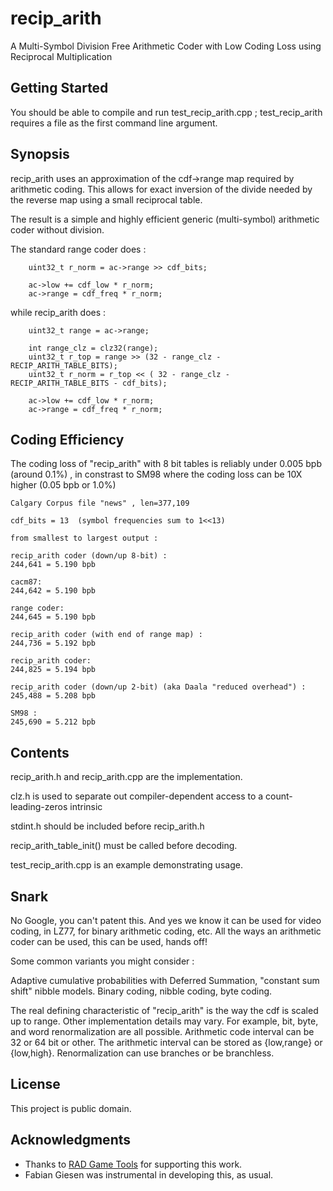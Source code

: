 # recip_arith
A Multi-Symbol Division Free Arithmetic Coder with Low Coding Loss using Reciprocal Multiplication

## Getting Started

You should be able to compile and run test_recip_arith.cpp ; test_recip_arith requires a file as the first command line argument.

## Synopsis

recip_arith uses an approximation of the cdf->range map required by arithmetic coding.  This allows for exact inversion of the divide needed by the reverse map using a small reciprocal table.

The result is a simple and highly efficient generic (multi-symbol) arithmetic coder without division.

The standard range coder does :

```
	uint32_t r_norm = ac->range >> cdf_bits;

	ac->low += cdf_low * r_norm;
	ac->range = cdf_freq * r_norm;
```

while recip_arith does :

```
	uint32_t range = ac->range;

	int range_clz = clz32(range);
	uint32_t r_top = range >> (32 - range_clz - RECIP_ARITH_TABLE_BITS);
	uint32_t r_norm = r_top << ( 32 - range_clz - RECIP_ARITH_TABLE_BITS - cdf_bits);
			
	ac->low += cdf_low * r_norm;
	ac->range = cdf_freq * r_norm;
```

## Coding Efficiency

The coding loss of "recip_arith" with 8 bit tables is reliably under 0.005 bpb (around 0.1%) , in constrast to SM98 where the coding loss can be 10X
higher (0.05 bpb or 1.0%)

```
Calgary Corpus file "news" , len=377,109

cdf_bits = 13  (symbol frequencies sum to 1<<13)

from smallest to largest output :

recip_arith coder (down/up 8-bit) :                                244,641 = 5.190 bpb

cacm87:                                                            244,642 = 5.190 bpb

range coder:                                                       244,645 = 5.190 bpb

recip_arith coder (with end of range map) :                        244,736 = 5.192 bpb

recip_arith coder:                                                 244,825 = 5.194 bpb

recip_arith coder (down/up 2-bit) (aka Daala "reduced overhead") : 245,488 = 5.208 bpb

SM98 :                                                             245,690 = 5.212 bpb
```

## Contents

recip_arith.h and recip_arith.cpp are the implementation.

clz.h is used to separate out compiler-dependent access to a count-leading-zeros intrinsic

stdint.h should be included before recip_arith.h

recip_arith_table_init() must be called before decoding.

test_recip_arith.cpp is an example demonstrating usage.

## Snark

No Google, you can't patent this.  And yes we know it can be used for video coding, in LZ77, for binary arithmetic coding, etc.  All the ways an arithmetic coder can be used, this can be used, hands off!

Some common variants you might consider :

Adaptive cumulative probabilities with Deferred Summation, "constant sum shift" nibble models.  Binary coding, nibble coding, byte coding.

The real defining characteristic of "recip_arith" is the way the cdf is scaled up to range.  Other implementation details may vary.  For example,
bit, byte, and word renormalization are all possible.  Arithmetic code interval can be 32 or 64 bit or other.  The arithmetic interval can be
stored as {low,range} or {low,high}.  Renormalization can use branches or be branchless.

## License

This project is public domain.

## Acknowledgments

* Thanks to [RAD Game Tools](http://www.radgametools.com/) for supporting this work.
* Fabian Giesen was instrumental in developing this, as usual.

